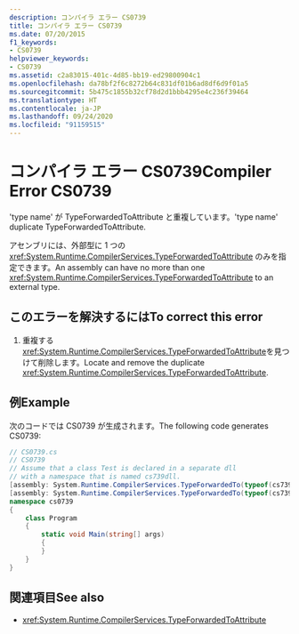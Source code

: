 ```yaml
---
description: コンパイラ エラー CS0739
title: コンパイラ エラー CS0739
ms.date: 07/20/2015
f1_keywords:
- CS0739
helpviewer_keywords:
- CS0739
ms.assetid: c2a83015-401c-4d85-bb19-ed29800904c1
ms.openlocfilehash: da78bf2f6c8272b64c831df01b6ad8df6d9f01a5
ms.sourcegitcommit: 5b475c1855b32cf78d2d1bbb4295e4c236f39464
ms.translationtype: HT
ms.contentlocale: ja-JP
ms.lasthandoff: 09/24/2020
ms.locfileid: "91159515"
---
```

# <a name="compiler-error-cs0739"></a><span data-ttu-id="9e42c-103">コンパイラ エラー CS0739</span><span class="sxs-lookup"><span data-stu-id="9e42c-103">Compiler Error CS0739</span></span>

<span data-ttu-id="9e42c-104">'type name' が TypeForwardedToAttribute と重複しています。</span><span class="sxs-lookup"><span data-stu-id="9e42c-104">'type name' duplicate TypeForwardedToAttribute.</span></span>  
  
 <span data-ttu-id="9e42c-105">アセンブリには、外部型に 1 つの <xref:System.Runtime.CompilerServices.TypeForwardedToAttribute> のみを指定できます。</span><span class="sxs-lookup"><span data-stu-id="9e42c-105">An assembly can have no more than one <xref:System.Runtime.CompilerServices.TypeForwardedToAttribute> to an external type.</span></span>  
  
## <a name="to-correct-this-error"></a><span data-ttu-id="9e42c-106">このエラーを解決するには</span><span class="sxs-lookup"><span data-stu-id="9e42c-106">To correct this error</span></span>  
  
1. <span data-ttu-id="9e42c-107">重複する <xref:System.Runtime.CompilerServices.TypeForwardedToAttribute>を見つけて削除します。</span><span class="sxs-lookup"><span data-stu-id="9e42c-107">Locate and remove the duplicate <xref:System.Runtime.CompilerServices.TypeForwardedToAttribute>.</span></span>  
  
## <a name="example"></a><span data-ttu-id="9e42c-108">例</span><span class="sxs-lookup"><span data-stu-id="9e42c-108">Example</span></span>  

 <span data-ttu-id="9e42c-109">次のコードでは CS0739 が生成されます。</span><span class="sxs-lookup"><span data-stu-id="9e42c-109">The following code generates CS0739:</span></span>  
  
```csharp  
// CS0739.cs  
// CS0739  
// Assume that a class Test is declared in a separate dll  
// with a namespace that is named cs739dll.  
[assembly: System.Runtime.CompilerServices.TypeForwardedTo(typeof(cs739dll.Test))]  
[assembly: System.Runtime.CompilerServices.TypeForwardedTo(typeof(cs739dll.Test))]  
namespace cs0739  
{  
    class Program  
    {  
        static void Main(string[] args)  
        {  
        }  
    }  
}  
```  
  
## <a name="see-also"></a><span data-ttu-id="9e42c-110">関連項目</span><span class="sxs-lookup"><span data-stu-id="9e42c-110">See also</span></span>

- <xref:System.Runtime.CompilerServices.TypeForwardedToAttribute>
